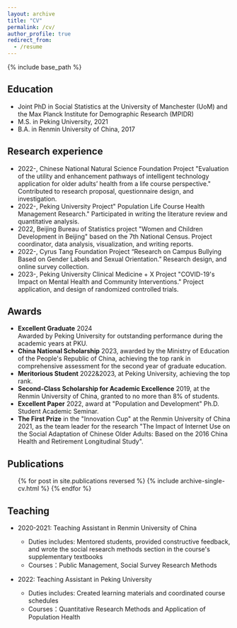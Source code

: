 ```yaml
---
layout: archive
title: "CV"
permalink: /cv/
author_profile: true
redirect_from:
  - /resume
---
```


{% include base_path %}

Education
------
* Joint PhD in Social Statistics at the University of Manchester (UoM) and the Max Planck Institute for Demographic Research (MPIDR)
* M.S. in Peking University, 2021
* B.A. in Renmin University of China, 2017

Research experience
------
* 2022-, Chinese National Natural Science Foundation Project "Evaluation of the utility and enhancement pathways of intelligent technology application for older adults’ health from a life course perspective." Contributed to research proposal, questionnaire design, and investigation.
* 2022-, Peking University Project" Population Life Course Health Management Research." Participated in writing the literature review and quantitative analysis.
* 2022, Beijing Bureau of Statistics project "Women and Children Development in Beijing" based on the 7th National Census. Project coordinator, data analysis, visualization, and writing reports.
* 2022-, Cyrus Tang Foundation Project “Research on Campus Bullying Based on Gender Labels and Sexual Orientation.” Research design, and online survey collection.
* 2023-, Peking University Clinical Medicine + X Project "COVID-19's Impact on Mental Health and Community Interventions." Project application, and design of randomized controlled trials.

Awards
------
* **Excellent Graduate** 2024  
  Awarded by Peking University for outstanding performance during the academic years at PKU.
* **China National Scholarship** 2023, awarded by the Ministry of Education of the People's Republic of China, achieving the top rank in comprehensive assessment for the second year of graduate education.
* **Meritorious Student** 2022&2023, at Peking University, achieving the top rank.
* **Second-Class Scholarship for Academic Excellence** 2019, at the Renmin University of China, granted to no more than 8% of students.
* **Excellent Paper** 2022, award at "Population and Development" Ph.D. Student Academic Seminar.
* **The First Prize** in the "Innovation Cup" at the Renmin University of China 2021, as the team leader for the research "The Impact of Internet Use on the Social Adaptation of Chinese Older Adults: Based on the 2016 China Health and Retirement Longitudinal Study".

Publications
------
  <ul>{% for post in site.publications reversed %}
    {% include archive-single-cv.html %}
  {% endfor %}</ul>
  
  
Teaching
------
* 2020-2021: Teaching Assistant in Renmin University of China
  * Duties includes: Mentored students, provided constructive feedback, and wrote the social research methods section in the course's supplementary textbooks
  * Courses：Public Management, Social Survey Research Methods

* 2022: Teaching Assistant in Peking University
  * Duties includes: Created learning materials and coordinated course schedules
  * Courses：Quantitative Research Methods and Application of Population Health

